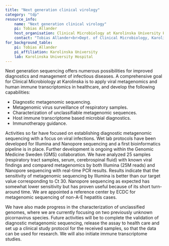 ```yaml
---
title: "Next generation clinical virology"
category: "tdp"
resource_info:
    name: "Next generation clinical virology"
    pi: Tobias Allander
    host_organisation: Clinical Microbiology at Karolinska University Hospital
    contact: "Tobias Allander<br>Dept. of Clinical Microbiology, Karolinska University Hospital and Dept. of Microbiology, Tumor, and Cell Biology, Karolinska Institutet<br>Email: [tobias.allander@regionstockholm.se](mailto:tobias.allander@regionstockholm.se)"
for_background_table:
    pi: Tobias Allander
    pi_affiliation: Karolinska University
    lab: Karolinska University Hospital
---
```


Next generation sequencing offers numerous possibilities for improved diagnostics and management of infectious diseases. A comprehensive goal for Clinical Microbiology at Karolinska is to apply viral metagenomics and human immune transcriptomics in healthcare, and develop the following capabilities:

* Diagnostic metagenomic sequencing.
* Metagenomic virus surveillance of respiratory samples.
* Characterization of unclassifiable metagenomic sequences.
* Host immune transcriptome based microbial diagnostics.
* Immunotherapy guidance.

Activities so far have focused on establishing diagnostic metagenomic sequencing with a focus on viral infections. Wet lab protocols have been developed for Illumina and Nanopore sequencing and a first bioinformatics pipeline is in place. Further development is ongoing within the Genomic Medicine Sweden (GMS) collaboration. We have analyzed 25 samples (respiratory tract samples, serum, cerebrospinal fluid) with known viral findings and compared metagenomics by both Illumina (25M reads) and Nanopore sequencing with real-time PCR results. Results indicate that the sensitivity of metagenomic sequencing by Illumina is better than our target value corresponding to Ct 30. Nanopore sequencing as expected has somewhat lower sensitivity but has proven useful because of its short turn-around time. We are appointed a reference center by ECDC for metagenomic sequencing of non-A-E hepatitis cases.

We have also made progress in the characterization of unclassified genomes, where we are currently focusing on two previously unknown picornavirus species. Future activities will be to complete the validation of diagnostic metagenomic sequencing, release the assay to health care and set up a clinical study protocol for the received samples, so that the data can be used for research. We will also initiate immune transcriptome studies.

